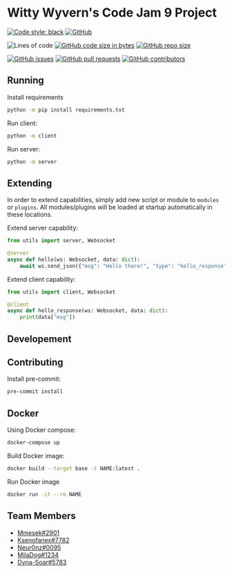 # Witty Wyvern's Code Jam 9 Project
[![Code style: black](https://img.shields.io/badge/code%20style-black-000000.svg)](https://github.com/psf/black)
[![GitHub](https://img.shields.io/github/license/Mmesek/Code-Jam-9)](../../LICENSE.md)

![Lines of code](https://img.shields.io/tokei/lines/github/Mmesek/Code-Jam-9?style=plastic)
[![GitHub code size in bytes](https://img.shields.io/github/languages/code-size/Mmesek/Code-Jam-9)]()
[![GitHub repo size](https://img.shields.io/github/repo-size/Mmesek/Code-Jam-9)]()

[![GitHub issues](https://img.shields.io/github/issues/Mmesek/Code-Jam-9)](../../issues)
[![GitHub pull requests](https://img.shields.io/github/issues-pr/Mmesek/Code-Jam-9)](../../pulls)
[![GitHub contributors](https://img.shields.io/github/contributors/Mmesek/Code-Jam-9)](../../graphs/contributors)

## Running
Install requirements
```sh
python -m pip install requirements.txt
```

Run client:
```sh
python -m client
```

Run server:
```sh
python -m server
```

## Extending
In order to extend capabilities, simply add new script or module to `modules` or `plugins`. All modules/plugins will be loaded at startup automatically in these locations.

Extend server capability:
```python
from utils import server, Websocket

@server
async def hello(ws: Websocket, data: dict):
    await ws.send_json({"msg": "Hello there!", "type": "hello_response"})
```

Extend client capability:
```python
from utils import client, Websocket

@client
async def hello_response(ws: Websocket, data: dict):
    print(data["msg"])
```

## Developement

## Contributing
Install pre-commit:
```sh
pre-commit install
```

## Docker
Using Docker compose:
```sh
docker-compose up
```

Build Docker image:
```sh
docker build --target base -t NAME:latest .
```

Run Docker image
```sh
docker run -it --rm NAME
```

## Team Members
- [Mmesek#2901](https://github.com/Mmesek)
- [Ksenofanex#7782](https://github.com/Ksenofanex)
- [Neur0nz#0095](https://github.com/Neur0nz)
- [MilaDog#1234](https://github.com/MilaDog)
- [Dyna-Soar#5783](https://github.com/Dyna-Soar)
